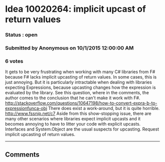# Idea 10020264: implicit upcast of return values #

### Status : open

### Submitted by Anonymous on 10/1/2015 12:00:00 AM

### 6 votes

It gets to be very frustrating when working with many C# libraries from F# because F# lacks implicit upcasting of return values. In some cases, this is just annoying. But it is particularly intractable when dealing with libraries expecting Expressions, because upcasting changes how the expression is evaluated by the library. See this question, where in the comments, the author comes to the conclusion that he can't make it work with F#.
http://stackoverflow.com/questions/10647198/how-to-convert-expra-b-to-expressionfunca-obj
There does exist a work-around, but it is quite horrible.
http://www.fssnip.net/c7
Aside from this show-stopping issue, there are many other scenarios where libraries expect implicit upcasts and it becomes annoying to have to litter your code with explicit upcasts. Interfaces and System.Object are the usual suspects for upcasting.
Request implicit upcasting of return values.


------------------------
## Comments

